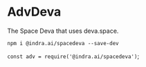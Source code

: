 # AdvDeva

The Space Deva that uses deva.space.

`npm i @indra.ai/spacedeva --save-dev`

`const adv = require('@indra.ai/spacedeva')`;
